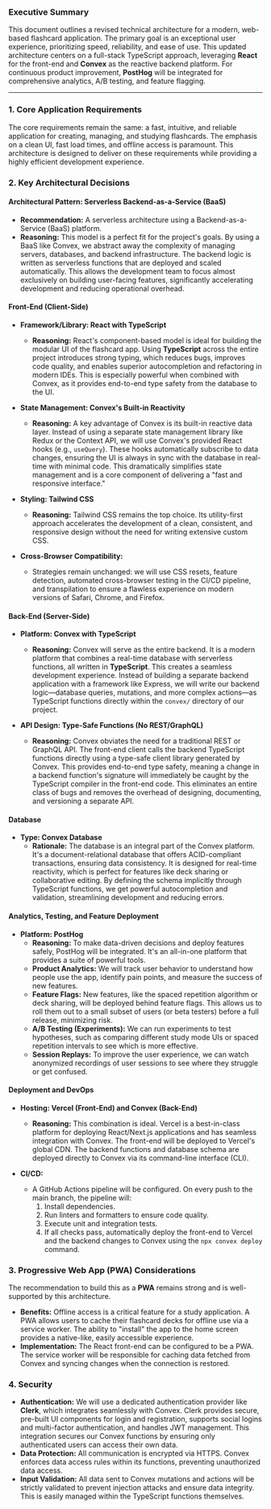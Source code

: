 ### **Executive Summary**

This document outlines a revised technical architecture for a modern, web-based flashcard application. The primary goal is an exceptional user experience, prioritizing speed, reliability, and ease of use. This updated architecture centers on a full-stack TypeScript approach, leveraging **React** for the front-end and **Convex** as the reactive backend platform. For continuous product improvement, **PostHog** will be integrated for comprehensive analytics, A/B testing, and feature flagging.

---

### 1. Core Application Requirements

The core requirements remain the same: a fast, intuitive, and reliable application for creating, managing, and studying flashcards. The emphasis on a clean UI, fast load times, and offline access is paramount. This architecture is designed to deliver on these requirements while providing a highly efficient development experience.

### 2. Key Architectural Decisions

#### **Architectural Pattern: Serverless Backend-as-a-Service (BaaS)**

*   **Recommendation:** A serverless architecture using a Backend-as-a-Service (BaaS) platform.
*   **Reasoning:** This model is a perfect fit for the project's goals. By using a BaaS like Convex, we abstract away the complexity of managing servers, databases, and backend infrastructure. The backend logic is written as serverless functions that are deployed and scaled automatically. This allows the development team to focus almost exclusively on building user-facing features, significantly accelerating development and reducing operational overhead.

#### **Front-End (Client-Side)**

*   **Framework/Library: React with TypeScript**
    *   **Reasoning:** React's component-based model is ideal for building the modular UI of the flashcard app. Using **TypeScript** across the entire project introduces strong typing, which reduces bugs, improves code quality, and enables superior autocompletion and refactoring in modern IDEs. This is especially powerful when combined with Convex, as it provides end-to-end type safety from the database to the UI.

*   **State Management: Convex's Built-in Reactivity**
    *   **Reasoning:** A key advantage of Convex is its built-in reactive data layer. Instead of using a separate state management library like Redux or the Context API, we will use Convex's provided React hooks (e.g., `useQuery`). These hooks automatically subscribe to data changes, ensuring the UI is always in sync with the database in real-time with minimal code. This dramatically simplifies state management and is a core component of delivering a "fast and responsive interface."

*   **Styling: Tailwind CSS**
    *   **Reasoning:** Tailwind CSS remains the top choice. Its utility-first approach accelerates the development of a clean, consistent, and responsive design without the need for writing extensive custom CSS.

*   **Cross-Browser Compatibility:**
    *   Strategies remain unchanged: we will use CSS resets, feature detection, automated cross-browser testing in the CI/CD pipeline, and transpilation to ensure a flawless experience on modern versions of Safari, Chrome, and Firefox.

#### **Back-End (Server-Side)**

*   **Platform: Convex with TypeScript**
    *   **Reasoning:** Convex will serve as the entire backend. It is a modern platform that combines a real-time database with serverless functions, all written in **TypeScript**. This creates a seamless development experience. Instead of building a separate backend application with a framework like Express, we will write our backend logic—database queries, mutations, and more complex actions—as TypeScript functions directly within the `convex/` directory of our project.

*   **API Design: Type-Safe Functions (No REST/GraphQL)**
    *   **Reasoning:** Convex obviates the need for a traditional REST or GraphQL API. The front-end client calls the backend TypeScript functions directly using a type-safe client library generated by Convex. This provides end-to-end type safety, meaning a change in a backend function's signature will immediately be caught by the TypeScript compiler in the front-end code. This eliminates an entire class of bugs and removes the overhead of designing, documenting, and versioning a separate API.

#### **Database**

*   **Type: Convex Database**
    *   **Rationale:** The database is an integral part of the Convex platform. It's a document-relational database that offers ACID-compliant transactions, ensuring data consistency. It is designed for real-time reactivity, which is perfect for features like deck sharing or collaborative editing. By defining the schema implicitly through TypeScript functions, we get powerful autocompletion and validation, streamlining development and reducing errors.

#### **Analytics, Testing, and Feature Deployment**

*   **Platform: PostHog**
    *   **Reasoning:** To make data-driven decisions and deploy features safely, PostHog will be integrated. It's an all-in-one platform that provides a suite of powerful tools.
    *   **Product Analytics:** We will track user behavior to understand how people use the app, identify pain points, and measure the success of new features.
    *   **Feature Flags:** New features, like the spaced repetition algorithm or deck sharing, will be deployed behind feature flags. This allows us to roll them out to a small subset of users (or beta testers) before a full release, minimizing risk.
    *   **A/B Testing (Experiments):** We can run experiments to test hypotheses, such as comparing different study mode UIs or spaced repetition intervals to see which is more effective.
    *   **Session Replays:** To improve the user experience, we can watch anonymized recordings of user sessions to see where they struggle or get confused.

#### **Deployment and DevOps**

*   **Hosting: Vercel (Front-End) and Convex (Back-End)**
    *   **Reasoning:** This combination is ideal. Vercel is a best-in-class platform for deploying React/Next.js applications and has seamless integration with Convex. The front-end will be deployed to Vercel's global CDN. The backend functions and database schema are deployed directly to Convex via its command-line interface (CLI).

*   **CI/CD:**
    *   A GitHub Actions pipeline will be configured. On every push to the main branch, the pipeline will:
        1.  Install dependencies.
        2.  Run linters and formatters to ensure code quality.
        3.  Execute unit and integration tests.
        4.  If all checks pass, automatically deploy the front-end to Vercel and the backend changes to Convex using the `npx convex deploy` command.

### 3. Progressive Web App (PWA) Considerations

The recommendation to build this as a **PWA** remains strong and is well-supported by this architecture.
*   **Benefits:** Offline access is a critical feature for a study application. A PWA allows users to cache their flashcard decks for offline use via a service worker. The ability to "install" the app to the home screen provides a native-like, easily accessible experience.
*   **Implementation:** The React front-end can be configured to be a PWA. The service worker will be responsible for caching data fetched from Convex and syncing changes when the connection is restored.

### 4. Security

*   **Authentication:** We will use a dedicated authentication provider like **Clerk**, which integrates seamlessly with Convex. Clerk provides secure, pre-built UI components for login and registration, supports social logins and multi-factor authentication, and handles JWT management. This integration secures our Convex functions by ensuring only authenticated users can access their own data.
*   **Data Protection:** All communication is encrypted via HTTPS. Convex enforces data access rules within its functions, preventing unauthorized data access.
*   **Input Validation:** All data sent to Convex mutations and actions will be strictly validated to prevent injection attacks and ensure data integrity. This is easily managed within the TypeScript functions themselves.